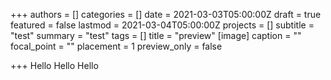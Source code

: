 +++
authors = []
categories = []
date = 2021-03-03T05:00:00Z
draft = true
featured = false
lastmod = 2021-03-04T05:00:00Z
projects = []
subtitle = "test"
summary = "test"
tags = []
title = "preview"
[image]
caption = ""
focal_point = ""
placement = 1
preview_only = false

+++
Hello Hello Hello